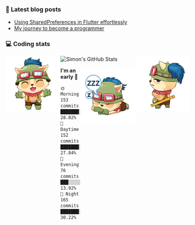 ### 📘 Latest blog posts

<!-- BLOG-POST-LIST:START -->
- [Using SharedPreferences in Flutter effortlessly](http://blog.codingteemo.me/2020/07/15/Using-SharedPreferences-in-Flutter-effortlessly/)
- [My journey to become a programmer](http://blog.codingteemo.me/2018/07/14/My-journey-to-become-a-programmer/)
<!-- BLOG-POST-LIST:END -->

### 💻 Coding stats
<img align="right" src="https://raw.githubusercontent.com/simonpham/simonpham/master/assets/images/6kiur.gif" >


<img align="left" src="https://raw.githubusercontent.com/simonpham/simonpham/master/assets/images/5kiur.gif" >

![Simon's GitHub Stats](https://github-readme-stats-obu2qdcs2.vercel.app/api?username=simonpham)

<img align="right" src="https://raw.githubusercontent.com/simonpham/simonpham/master/assets/images/4kiur.gif" >

<!--START_SECTION:waka-->
**I'm an early 🐤** 

```text
🌞 Morning    153 commits    ███████░░░░░░░░░░░░░░░░░░   28.02% 
🌆 Daytime    152 commits    ███████░░░░░░░░░░░░░░░░░░   27.84% 
🌃 Evening    76 commits     ███░░░░░░░░░░░░░░░░░░░░░░   13.92% 
🌙 Night      165 commits    ███████░░░░░░░░░░░░░░░░░░   30.22%

```



<!--END_SECTION:waka-->
